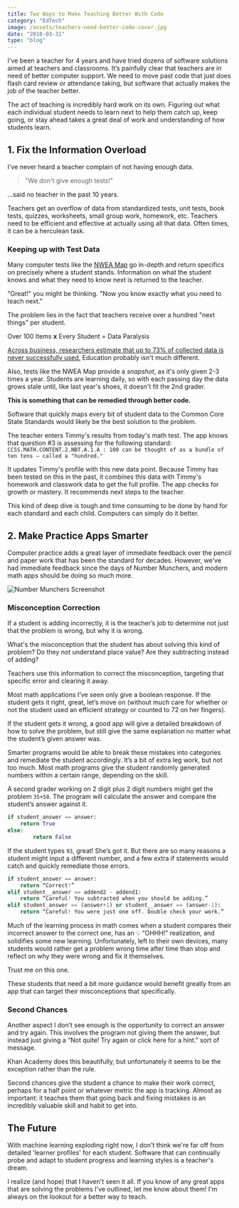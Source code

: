 ```yaml
---
title: Two Ways to Make Teaching Better With Code
category: "EdTech"
image: /assets/teachers-need-better-code-cover.jpg
date: "2018-03-31"
type: "blog"
---
```

I've been a teacher for 4 years and have tried dozens of software solutions aimed at teachers and classrooms. It’s painfully clear that teachers are in need of better computer support. We need to move past code that just does flash card review or attendance taking, but software that actually makes the job of the teacher better.

The act of teaching is incredibly hard work on its own. Figuring out what each individual student needs to learn next to help them catch up, keep going, or stay ahead takes a great deal of work and understanding of how students learn. 

## 1. Fix the Information Overload
I've never heard a teacher complain of not having enough data.
>"We don't give enough tests!"

...said no teacher in the past 10 years.

Teachers get an overflow of data from standardized tests, unit tests, book tests, quizzes, worksheets, small group work, homework, etc. Teachers need to be efficient and effective at actually using all that data. Often times, it can be a herculean task. 

### Keeping up with Test Data
Many computer tests like the [NWEA Map](https://www.nwea.org/) go in-depth and return specifics on precisely where a student stands. Information on what the student knows and what they need to know next is returned to the teacher.

"Great!" you might be thinking. "Now you know exactly what you need to teach next."

The problem lies in the fact that teachers receive over a hundred "next things" per student. 

Over 100 Items **x** Every Student = Data Paralysis

[Across business, researchers estimate that up to 73% of collected data is never successfully used.](https://www.forbes.com/sites/tomaslaurinavicius/2017/11/01/risk-too-much-data/#57175cda44b3) Education probably isn't much different.

Also, tests like the NWEA Map provide a *snapshot*, as it's only given 2-3 times a year. Students are learning daily, so with each passing day the data grows stale until, like last year's shoes, it doesn't fit the 2nd grader. 

**This is something that can be remedied through better code.**

Software that quickly maps every bit of student data to the Common Core State Standards would likely be the best solution to the problem.

The teacher enters Timmy's results from today's math test. The app knows that question #3 is assessing for the following standard:
`CCSS.MATH.CONTENT.2.NBT.A.1.A : 100 can be thought of as a bundle of ten tens — called a "hundred."`


It updates Timmy's profile with this new data point. Because Timmy has been tested on this in the past, it combines this data with Timmy's homework and classwork data to get the full profile. The app checks for growth or mastery. It recommends next steps to the teacher.

This kind of deep dive is tough and time consuming to be done by hand for each standard and each child. Computers can simply do it better.
## 2. Make Practice Apps Smarter

Computer practice adds a great layer of immediate feedback over the pencil and paper work that has been the standard for decades. However, we've had immediate feedback since the days of Number Munchers, and modern math apps should be doing so much more.

![Number Munchers Screenshot](/assets/teachers-need-better-code-number-munchers.gif) 

### Misconception Correction
If a student is adding incorrectly, it is the teacher’s job to determine not just that the problem is wrong, but why it is wrong. 

What's the misconception that the student has about solving this kind of problem? Do they not understand place value? Are they subtracting instead of adding?

Teachers use this information to correct the misconception, targeting that specific error and clearing it away. 

Most math applications I’ve seen only give a boolean response. If the student gets it right, great, let’s move on (without much care for whether or not the student used an efficient strategy or counted to 72 on her fingers). 

If the student gets it wrong, a good app will give a detailed breakdown of how to solve the problem, but still give the same explanation no matter what the student’s given answer was. 

Smarter programs would be able to break these mistakes into categories and remediate the student accordingly. It’s a bit of extra leg work, but not too much. Most math programs give the student randomly generated numbers within a certain range, depending on the skill. 

A second grader working on 2 digit plus 2 digit numbers might get the problem `35+58`. The program will calculate the answer and compare the student’s answer against it. 
```python
if student_answer == answer:
	return True
else:
		return False
```

If the student types `93`, great! She’s got it. But there are so many reasons a student might input a different number, and a few extra if statements would catch and quickly remediate those errors.

```python
if student_answer == answer:
	return “Correct!”
elif student__answer == addend2 - addend1:
	return “Careful! You subtracted when you should be adding.”
elif student_answer == (answer+1) or student__answer == (answer-1):
	return “Careful! You were just one off. Double check your work.”
```

Much of the learning process in math comes when a student compares their incorrect answer to the correct one, has an 💡 “OHHH!” realization, and solidifies some new learning. Unfortunately, left to their own devices, many students would rather get a problem wrong time after time than stop and reflect on why they were wrong and fix it themselves. 

Trust me on this one.

These students that need a bit more guidance would benefit greatly from an app that can target their misconceptions that specifically. 

### Second Chances
Another aspect I don’t see enough is the opportunity to correct an answer and try again. This involves the program not giving them the answer, but instead just giving a “Not quite! Try again or click here for a hint.” sort of message. 

Khan Academy does this beautifully, but unfortunately it seems to be the exception rather than the rule. 

Second chances give the student a chance to make their work correct, perhaps for a half point or whatever metric the app is tracking. Almost as important: it teaches them that going back and fixing mistakes is an incredibly valuable skill and habit to get into.

## The Future
With machine learning exploding right now, I don't think we're far off from detailed 'learner profiles' for each student. Software that can continually probe and adapt to student progress and learning styles is a teacher's dream.

I realize (and hope) that I haven't seen it all. If you know of any great apps that are solving the problems I've outlined, let me know about them! I'm always on the lookout for a better way to teach. 